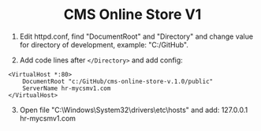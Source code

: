 <h1 align="center">CMS Online Store V1</h1>

1. Edit httpd.conf, find "DocumentRoot" and "Directory" and change value for directory of development, example: "C:/GitHub".

2. Add code lines after `</Directory>` and add config:
```
<VirtualHost *:80>
    DocumentRoot "c:/GitHub/cms-online-store-v.1.0/public"
    ServerName hr-mycsmv1.com
</VirtualHost>
```
3. Open file "C:\Windows\System32\drivers\etc\hosts" and add: 127.0.0.1 hr-mycsmv1.com

